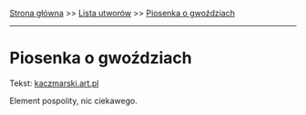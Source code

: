 [Strona główna](../index.md) >> [Lista utworów](../list.md) >> [Piosenka o gwoździach](423.md)

---

# Piosenka o gwoździach

Tekst: [kaczmarski.art.pl](https://www.kaczmarski.art.pl/tworczosc/wiersze/piosenka-o-gwozdziach/)

Element pospolity, nic ciekawego.